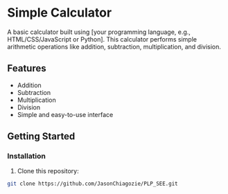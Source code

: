 # Simple Calculator

A basic calculator built using [your programming language, e.g., HTML/CSS/JavaScript or Python]. This calculator performs simple arithmetic operations like addition, subtraction, multiplication, and division.

## Features

- Addition
- Subtraction
- Multiplication
- Division
- Simple and easy-to-use interface

## Getting Started

### Installation

1. Clone this repository:
```bash
git clone https://github.com/JasonChiagozie/PLP_SEE.git
